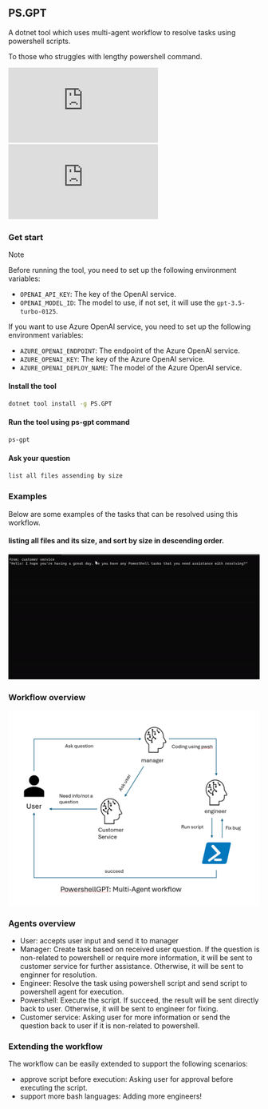 ## PS.GPT

A dotnet tool which uses multi-agent workflow to resolve tasks using powershell scripts.

To those who struggles with lengthy powershell command.

![NuGet Version](https://img.shields.io/nuget/v/PS.GPT) ![NuGet Downloads](https://img.shields.io/nuget/dt/PS.GPT)


### Get start
> [!Note]
> Before running the tool, you need to set up the following environment variables:
> - `OPENAI_API_KEY`: The key of the OpenAI service.
> - `OPENAI_MODEL_ID`: The model to use, if not set, it will use the `gpt-3.5-turbo-0125`.
> 
> If you want to use Azure OpenAI service, you need to set up the following environment variables:
> - `AZURE_OPENAI_ENDPOINT`: The endpoint of the Azure OpenAI service.
> - `AZURE_OPENAI_KEY`: The key of the Azure OpenAI service.
> - `AZURE_OPENAI_DEPLOY_NAME`: The model of the Azure OpenAI service.

#### Install the tool
```bash
dotnet tool install -g PS.GPT
```
#### Run the tool using ps-gpt command
```bash
ps-gpt
```
#### Ask your question
```bash
list all files assending by size
```

### Examples
Below are some examples of the tasks that can be resolved using this workflow.

#### listing all files and its size, and sort by size in descending order.
![Example](asset/output.gif)

### Workflow overview
![Workflow](asset/image.png)

### Agents overview
- User: accepts user input and send it to manager
- Manager: Create task based on received user question. If the question is non-related to powershell or require more information, it will be sent to customer service for further assistance. Otherwise, it will be sent to enginner for resolution.
- Engineer: Resolve the task using powershell script and send script to powershell agent for execution.
- Powershell: Execute the script. If succeed, the result will be sent directly back to user. Otherwise, it will be sent to engineer for fixing.
- Customer service: Asking user for more information or send the question back to user if it is non-related to powershell.

### Extending the workflow
The workflow can be easily extended to support the following scenarios:
- approve script before execution: Asking user for approval before executing the script.
- support more bash languages: Adding more engineers!
